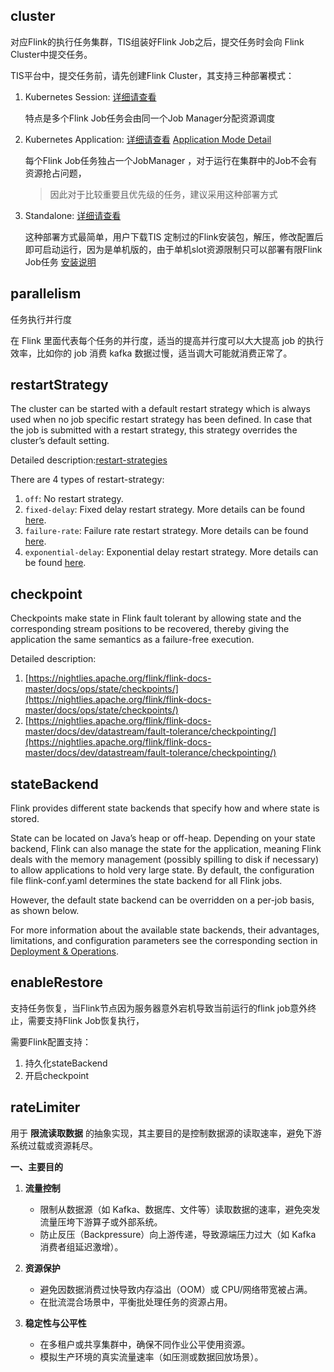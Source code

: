## cluster
对应Flink的执行任务集群，TIS组装好Flink Job之后，提交任务时会向 Flink Cluster中提交任务。

TIS平台中，提交任务前，请先创建Flink Cluster，其支持三种部署模式：

1. Kubernetes Session: [详细请查看](https://nightlies.apache.org/flink/flink-docs-release-1.14/docs/deployment/resource-providers/native_kubernetes/#session-mode)
   
   特点是多个Flink Job任务会由同一个Job Manager分配资源调度

2. Kubernetes Application: [详细请查看](https://nightlies.apache.org/flink/flink-docs-release-1.14/docs/deployment/resource-providers/native_kubernetes/#application-mode)
   [Application Mode Detail](https://nightlies.apache.org/flink/flink-docs-release-1.14/docs/deployment/overview/#application-mode)
   
   每个Flink Job任务独占一个JobManager ，对于运行在集群中的Job不会有资源抢占问题，
   >因此对于比较重要且优先级的任务，建议采用这种部署方式
      

3. Standalone: [详细请查看](https://nightlies.apache.org/flink/flink-docs-release-1.14/docs/deployment/resource-providers/standalone/overview/)
    
   这种部署方式最简单，用户下载TIS 定制过的Flink安装包，解压，修改配置后即可启动运行，因为是单机版的，由于单机slot资源限制只可以部署有限Flink Job任务 [安装说明](https://tis.pub/docs/install/flink-cluster/standalone)  

## parallelism

任务执行并行度

在 Flink 里面代表每个任务的并行度，适当的提高并行度可以大大提高 job 的执行效率，比如你的 job 消费 kafka 数据过慢，适当调大可能就消费正常了。

## restartStrategy

The cluster can be started with a default restart strategy which is always used when no job specific restart strategy has been defined. In case that the job is submitted with a restart strategy, this strategy overrides the cluster’s default setting.

Detailed description:[restart-strategies](https://nightlies.apache.org/flink/flink-docs-master/docs/ops/state/task_failure_recovery/#restart-strategies)

There are 4 types of restart-strategy:

1. `off`: No restart strategy.
2. `fixed-delay`: Fixed delay restart strategy. More details can be found [here](https://nightlies.apache.org/flink/flink-docs-master/docs/ops/state/task_failure_recovery/#fixed-delay-restart-strategy).
3. `failure-rate`: Failure rate restart strategy. More details can be found [here](https://nightlies.apache.org/flink/flink-docs-master/docs/ops/state/task_failure_recovery#failure-rate-restart-strategy).
4. `exponential-delay`: Exponential delay restart strategy. More details can be found [here](https://nightlies.apache.org/flink/flink-docs-master/docs/ops/state/task_failure_recovery#exponential-delay-restart-strategy).


## checkpoint

Checkpoints make state in Flink fault tolerant by allowing state and the corresponding stream positions to be recovered, thereby giving the application the same semantics as a failure-free execution.

Detailed description:
1. [https://nightlies.apache.org/flink/flink-docs-master/docs/ops/state/checkpoints/](https://nightlies.apache.org/flink/flink-docs-master/docs/ops/state/checkpoints/)
2. [https://nightlies.apache.org/flink/flink-docs-master/docs/dev/datastream/fault-tolerance/checkpointing/](https://nightlies.apache.org/flink/flink-docs-master/docs/dev/datastream/fault-tolerance/checkpointing/)

## stateBackend

Flink provides different state backends that specify how and where state is stored.

State can be located on Java’s heap or off-heap. Depending on your state backend, Flink can also manage the state for the application, meaning Flink deals with the memory management (possibly spilling to disk if necessary) to allow applications to hold very large state. By default, the configuration file flink-conf.yaml determines the state backend for all Flink jobs.

However, the default state backend can be overridden on a per-job basis, as shown below.

For more information about the available state backends, their advantages, limitations, and configuration parameters see the corresponding section in [Deployment & Operations](https://nightlies.apache.org/flink/flink-docs-master/docs/ops/state/state_backends/).

## enableRestore

支持任务恢复，当Flink节点因为服务器意外宕机导致当前运行的flink job意外终止，需要支持Flink Job恢复执行，

需要Flink配置支持：

1. 持久化stateBackend
2. 开启checkpoint

## rateLimiter

用于 **限流读取数据** 的抽象实现，其主要目的是控制数据源的读取速率，避免下游系统过载或资源耗尽。

**一、主要目的**
1. **流量控制**
   - 限制从数据源（如 Kafka、数据库、文件等）读取数据的速率，避免突发流量压垮下游算子或外部系统。
   - 防止反压（Backpressure）向上游传递，导致源端压力过大（如 Kafka 消费者组延迟激增）。

2. **资源保护**
   - 避免因数据消费过快导致内存溢出（OOM）或 CPU/网络带宽被占满。
   - 在批流混合场景中，平衡批处理任务的资源占用。

3. **稳定性与公平性**
   - 在多租户或共享集群中，确保不同作业公平使用资源。
   - 模拟生产环境的真实流量速率（如压测或数据回放场景）。





